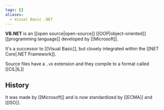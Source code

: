 ```yaml
---
tags: []
aliases:
  - Visual Basic .NET
---
```

**VB.NET** is an [[open source|open-source]] [[OOP|object-oriented]] [[programming language]] developed by [[Microsoft]].

It's a successor to [[Visual Basic]], but closely integrated within the [[NET Core|.NET Framework]].

Source files have a `.vb` extension and they compile to a format called [[CIL|IL]]

## History

It was made by [[Microsoft]] and is now standardized by [[ECMA]] and [[ISO]].